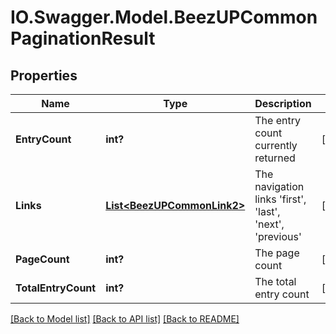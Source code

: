 # IO.Swagger.Model.BeezUPCommonPaginationResult
## Properties

Name | Type | Description | Notes
------------ | ------------- | ------------- | -------------
**EntryCount** | **int?** | The entry count currently returned | [optional] 
**Links** | [**List&lt;BeezUPCommonLink2&gt;**](BeezUPCommonLink2.md) | The navigation links &#39;first&#39;, &#39;last&#39;, &#39;next&#39;, &#39;previous&#39; | [optional] 
**PageCount** | **int?** | The page count | [optional] 
**TotalEntryCount** | **int?** | The total entry count | [optional] 

[[Back to Model list]](../README.md#documentation-for-models) [[Back to API list]](../README.md#documentation-for-api-endpoints) [[Back to README]](../README.md)

